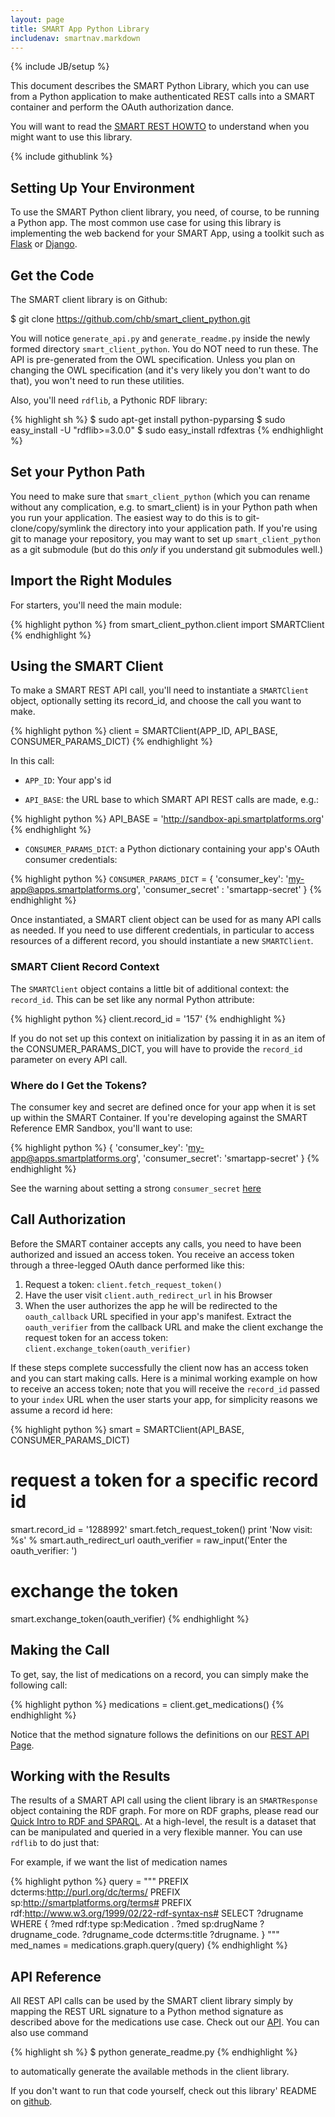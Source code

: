 ```yaml
---
layout: page
title: SMART App Python Library
includenav: smartnav.markdown
---
```

{% include JB/setup %}

<div class='simple_box'>
  <p>
    This document describes the SMART Python Library, which you can use from a
    Python application to make authenticated REST calls into a SMART container
    and perform the OAuth authorization dance.
  </p>
  <p>
    You will want to read the
    <a href='/howto/build_a_rest_app/'>SMART REST HOWTO</a> to understand when
    you might want to use this library.
  </p>
    {% include githublink %}
</div>


## Setting Up Your Environment

To use the SMART Python client library, you need, of course, to be
running a Python app. The most common use case for using this library is
implementing the web backend for your SMART App, using a toolkit such as
[Flask](http://flask.pocoo.org/) or [Django](http://djangoproject.com/).


## Get the Code

The SMART client library is on Github:

  $ git clone https://github.com/chb/smart_client_python.git

You will notice `generate_api.py` and `generate_readme.py` inside the newly formed
directory `smart_client_python`. You do NOT need to run these. The API is
pre-generated from the OWL specification. Unless you plan on changing the OWL
specification (and it's very likely you don't want to do that), you won't need
to run these utilities.

Also, you'll need `rdflib`, a Pythonic RDF library:

{% highlight sh %}
  $ sudo apt-get install python-pyparsing
  $ sudo easy_install -U "rdflib>=3.0.0"
  $ sudo easy_install rdfextras
{% endhighlight %}


## Set your Python Path

You need to make sure that `smart_client_python` (which you can rename
without any complication, e.g. to smart_client) is in your Python path
when you run your application. The easiest way to do this is to
git-clone/copy/symlink the directory into your application path. If
you're using git to manage your repository, you may want to set up
`smart_client_python` as a git submodule (but do this _only_ if you
understand git submodules well.)


## Import the Right Modules

For starters, you'll need the main module:

{% highlight python %}
  from smart_client_python.client import SMARTClient
{% endhighlight  %}


## Using the SMART Client

To make a SMART REST API call, you'll need to instantiate a
`SMARTClient` object, optionally setting its record_id, and choose the
call you want to make.

{% highlight python %}
  client = SMARTClient(APP_ID, API_BASE, CONSUMER_PARAMS_DICT)
{% endhighlight  %}

In this call:

* `APP_ID`: Your app's id

* `API_BASE`: the URL base to which SMART API REST calls are made, e.g.:

{% highlight python %}
    API_BASE = 'http://sandbox-api.smartplatforms.org'
{% endhighlight %}

* `CONSUMER_PARAMS_DICT`: a Python dictionary containing your app's OAuth
  consumer credentials:

{% highlight python %}
  `CONSUMER_PARAMS_DICT` = {
      'consumer_key': 'my-app@apps.smartplatforms.org',
      'consumer_secret' : 'smartapp-secret'
  }
{% endhighlight %}

Once instantiated, a SMART client object can be used for as many API
calls as needed. If you need to use different credentials, in particular
to access resources of a different record, you should instantiate a new
`SMARTClient`.


### SMART Client Record Context

The `SMARTClient` object contains a little bit of additional context: the
`record_id`. This can be set like any normal Python attribute:

{% highlight python %}
  client.record_id = '157'
{% endhighlight  %}

If you do not set up this context on initialization by passing it in as
an item of the CONSUMER_PARAMS_DICT, you will have to provide the `record_id`
parameter on every API call.


### Where do I Get the Tokens?

The consumer key and secret are defined once for your app when it is set
up within the SMART Container. If you're developing against the SMART
Reference EMR Sandbox, you'll want to use:

{% highlight python %}
{
    'consumer_key': 'my-app@apps.smartplatforms.org',
    'consumer_secret': 'smartapp-secret'
}
{% endhighlight  %}

See the warning about setting a strong `consumer_secret`
[here](/howto/build_a_rest_app)


## Call Authorization

Before the SMART container accepts any calls, you need to have been authorized
and issued an access token. You receive an access token through a three-legged
OAuth dance performed like this:

1. Request a token: `client.fetch_request_token()`
2. Have the user visit `client.auth_redirect_url` in his Browser
3. When the user authorizes the app he will be redirected to the `oauth_callback`
   URL specified in your app's manifest. Extract the `oauth_verifier` from the
   callback URL and make the client exchange the request token for an access
   token:
   `client.exchange_token(oauth_verifier)`

If these steps complete successfully the client now has an access token and you
can start making calls. Here is a minimal working example on how to receive an
access token; note that you will receive the `record_id` passed to your `index`
URL when the user starts your app, for simplicity reasons we assume a record id
here:

{% highlight python %}
  smart = SMARTClient(API_BASE, CONSUMER_PARAMS_DICT)

  # request a token for a specific record id
  smart.record_id = '1288992'
  smart.fetch_request_token()
  print 'Now visit:  %s' % smart.auth_redirect_url
  oauth_verifier = raw_input('Enter the oauth_verifier: ')

  # exchange the token
  smart.exchange_token(oauth_verifier)
{% endhighlight %}


## Making the Call

To get, say, the list of medications on a record, you can simply make the
following call:

{% highlight python %}
  medications = client.get_medications()
{% endhighlight  %}

Notice that the method signature follows the definitions on our [REST
API Page](/reference/rest_api).


## Working with the Results

The results of a SMART API call using the client library is an `SMARTResponse`
object containing the RDF graph. For more on RDF graphs, please read our
[Quick Intro to RDF and SPARQL][rdf intro]. At a high-level, the result is a
dataset that can be manipulated and queried in a very flexible manner. You can
use `rdflib` to do just that:

For example, if we want the list of medication names

{% highlight python %}
  query = """
           PREFIX dcterms:<http://purl.org/dc/terms/>
           PREFIX sp:<http://smartplatforms.org/terms#>
           PREFIX rdf:<http://www.w3.org/1999/02/22-rdf-syntax-ns#>
           SELECT ?drugname
           WHERE {
             ?med rdf:type sp:Medication .
             ?med sp:drugName ?drugname_code.
             ?drugname_code dcterms:title ?drugname.
           }
           """
  med_names = medications.graph.query(query)
{% endhighlight  %}


## API Reference

All REST API calls can be used by the SMART client library simply by mapping the
REST URL signature to a Python method signature as described above for the
medications use case. Check out our [API][]. You can also use command

{% highlight sh %}
  $ python generate_readme.py
{% endhighlight  %}

to automatically generate the available methods in the client library.

If you don't want to run that code yourself, check out this library' README on
[github](http://github.com/chb/smart_client_python).



[SMART REST HOWTO]: /howto/build_a_rest_app/
[rdf intro]: /datamodel/intro_to_rdf
[API]: /reference/rest_api
